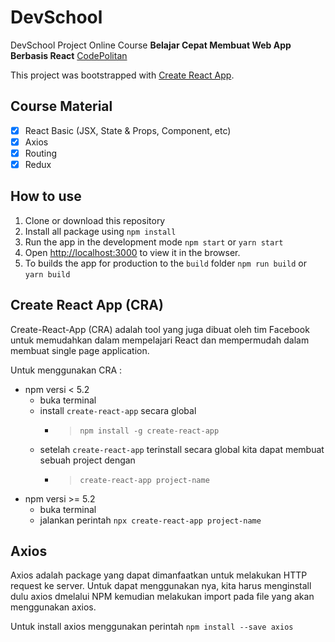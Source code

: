 # DevSchool
DevSchool Project Online Course **Belajar Cepat Membuat Web App Berbasis React** [CodePolitan](https://www.codepolitan.com/learn/belajar-react-js "Belajar Cepat Membuat Web App Berbasis React")

This project was bootstrapped with [Create React App](https://github.com/facebook/create-react-app).

## Course Material
- [x] React Basic (JSX, State & Props, Component, etc)
- [x] Axios
- [x] Routing
- [x] Redux

## How to use
1. Clone or download this repository
2. Install all package using `npm install`
3. Run the app in the development mode `npm start` or `yarn start`
4. Open [http://localhost:3000](http://localhost:3000) to view it in the browser.
5. To builds the app for production to the `build` folder `npm run build` or `yarn build` 

## Create React App (CRA)
Create-React-App (CRA) adalah tool yang juga dibuat oleh tim Facebook untuk memudahkan dalam mempelajari React dan mempermudah dalam membuat single page application.

Untuk menggunakan CRA :
   - npm versi < 5.2
      - buka terminal
      - install `create-react-app` secara global
        - > `npm install -g create-react-app`
      - setelah `create-react-app` terinstall secara global kita dapat membuat sebuah project dengan
        - > `create-react-app project-name`
   - npm versi >= 5.2
       - buka terminal
       - jalankan perintah `npx create-react-app project-name`

## Axios
Axios adalah package yang dapat dimanfaatkan untuk melakukan HTTP request ke server. Untuk dapat menggunakan nya, kita harus menginstall dulu axios dmelalui NPM kemudian melakukan import pada file yang akan menggunakan axios.

Untuk install axios menggunakan perintah `npm install --save axios`